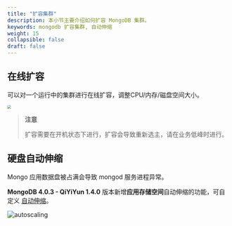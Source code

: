 ```yaml
---
title: "扩容集群"
description: 本小节主要介绍如何扩容 MongoDB 集群。 
keywords: mongodb 扩容集群, 自动伸缩
weight: 15
collapsible: false
draft: false
---
```



## 在线扩容

可以对一个运行中的集群进行在线扩容，调整CPU/内存/磁盘空间大小。

<img src="../../_images/scale1.png" style="zoom:50%;" />

> **注意**
> 
> 扩容需要在开机状态下进行，扩容会导致重新选主，请在业务低峰时进行。

## 硬盘自动伸缩

Mongo 应用数据盘被占满会导致 mongod 服务进程异常。

**MongoDB 4.0.3 - QiYiYun 1.4.0** 版本新增**应用存储空间**自动伸缩的功能，可自定义 [自动伸缩](../../../../operation/autoscaling/manual/autoscaling/)。

![autoscaling](../../_images/autoscaling.png)

